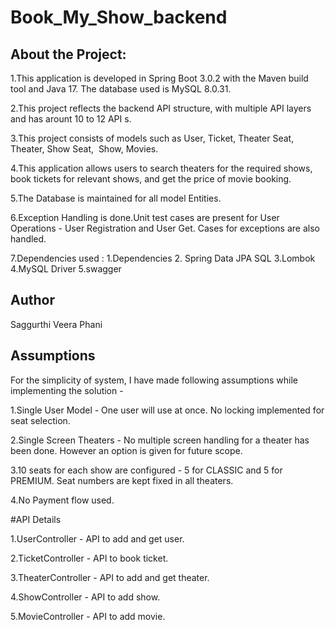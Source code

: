 # Book_My_Show_backend

## About the Project:

1.This application is developed in Spring Boot 3.0.2 with the Maven build tool and Java 17. The database used is MySQL 8.0.31.

2.This project reflects the backend API structure, with multiple API layers and has arount 10 to 12 API s.

3.This project consists of models such as User, Ticket, Theater Seat, Theater, Show Seat,  Show, Movies.

4.This application allows users to search theaters for the required shows, book tickets for relevant shows, and get the price of movie booking.

5.The Database is maintained for all model Entities.

6.Exception Handling is done.Unit test cases are present for User Operations - User Registration and User Get. Cases for exceptions are also handled.

7.Dependencies used : 1.Dependencies 2. Spring Data JPA SQL 3.Lombok 4.MySQL Driver 5.swagger

## Author

Saggurthi Veera Phani

## Assumptions

For the simplicity of system, I have made following assumptions while implementing the solution -

1.Single User Model - One user will use at once. No locking implemented for seat selection.

2.Single Screen Theaters - No multiple screen handling for a theater has been done. However an option is given for future scope.

3.10 seats for each show are configured - 5 for CLASSIC and 5 for PREMIUM. Seat numbers are kept fixed in all theaters.

4.No Payment flow used.

#API Details

1.UserController - API to add and get user.

2.TicketController - API to book ticket.

3.TheaterController - API to add and get theater.

4.ShowController - API to add show.

5.MovieController - API to add movie.
